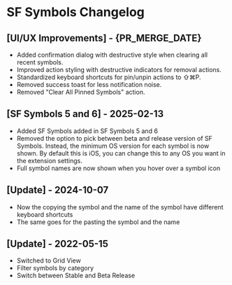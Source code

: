 # SF Symbols Changelog

## [UI/UX Improvements] - {PR_MERGE_DATE}

- Added confirmation dialog with destructive style when clearing all recent symbols.
- Improved action styling with destructive indicators for removal actions.
- Standardized keyboard shortcuts for pin/unpin actions to ⇧⌘P.
- Removed success toast for less notification noise.
- Removed "Clear All Pinned Symbols" action.

## [SF Symbols 5 and 6] - 2025-02-13

- Added SF Symbols added in SF Symbols 5 and 6
- Removed the option to pick between beta and release version of SF Symbols. Instead, the minimum OS version for each symbol is now shown. By default this is iOS, you can change this to any OS you want in the extension settings.
- Full symbol names are now shown when you hover over a symbol icon

## [Update] - 2024-10-07

- Now the copying the symbol and the name of the symbol have different keyboard shortcuts
- The same goes for the pasting the symbol and the name

## [Update] - 2022-05-15

- Switched to Grid View
- Filter symbols by category
- Switch between Stable and Beta Release
